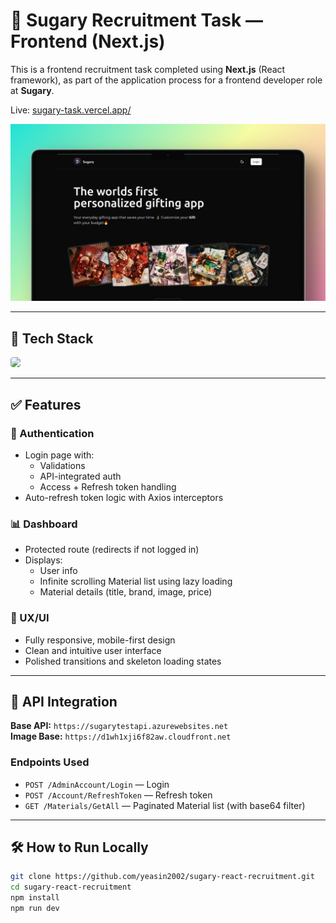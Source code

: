 # 🍬 Sugary Recruitment Task — Frontend (Next.js)

This is a frontend recruitment task completed using **Next.js** (React framework), as part of the application process for a frontend developer role at **Sugary**.

Live: <a href="https://sugary-task.vercel.app/" target="_blank"> sugary-task.vercel.app/</a>

<img src="./public/cover.png" />

---

## 🚀 Tech Stack

<img src="https://go-skill-icons.vercel.app/api/icons?i=react,next,tailwindcss"  style="border-radius: 4px;"/>

---

## ✅ Features

### 🔐 Authentication

- Login page with:
  - Validations
  - API-integrated auth
  - Access + Refresh token handling
- Auto-refresh token logic with Axios interceptors

### 📊 Dashboard

- Protected route (redirects if not logged in)
- Displays:
  - User info
  - Infinite scrolling Material list using lazy loading
  - Material details (title, brand, image, price)

### 🧠 UX/UI

- Fully responsive, mobile-first design
- Clean and intuitive user interface
- Polished transitions and skeleton loading states

---

## 🔧 API Integration

**Base API:** `https://sugarytestapi.azurewebsites.net`  
**Image Base:** `https://d1wh1xji6f82aw.cloudfront.net`

### Endpoints Used

- `POST /AdminAccount/Login` — Login
- `POST /Account/RefreshToken` — Refresh token
- `GET /Materials/GetAll` — Paginated Material list (with base64 filter)

---

## 🛠️ How to Run Locally

```bash
git clone https://github.com/yeasin2002/sugary-react-recruitment.git
cd sugary-react-recruitment
npm install
npm run dev
```
